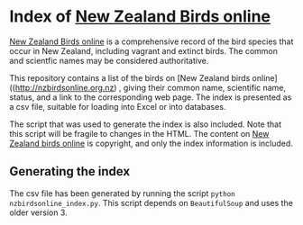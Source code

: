 Index of [New Zealand Birds online](http://nzbirdsonline.org.nz)
================================================================

[New Zealand Birds online](http://nzbirdsonline.org.nz) 
is a comprehensive record of the bird species
that occur in New Zealand, including vagrant and extinct birds. The
common and scientfic names may be considered authoritative.

This repository contains a list of the birds on 
[New Zealand birds online]((http://nzbirdsonline.org.nz) ,
giving their common name, scientific name, status, and a link to the
corresponding web page. The index is presented as a csv file, suitable for
loading into Excel or into databases.

The script that was used to generate the index is also included. Note that
this script will be fragile to changes in the HTML. The content on
[New Zealand birds online](http://nzbirdsonline.org.nz) is copyright, and
only the index information is included.

Generating the index
--------------------
The csv file has been generated by running the script 
`python nzbirdsonline_index.py`. This script depends on `BeautifulSoup` 
and uses the older version 3.

